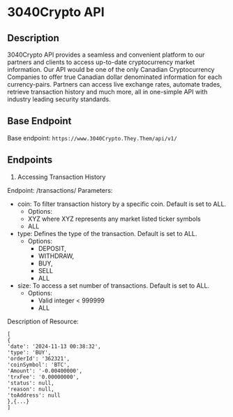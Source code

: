 # 3040Crypto API

## Description

3040Crypto API provides a seamless and convenient platform to our partners and clients to access up-to-date cryptocurrency market information. Our API would be one of the only Canadian Cryptocurrency Companies to offer true Canadian dollar denominated information for each currency-pairs. Partners can access live exchange rates, automate trades, retrieve transaction history and much more, all in one-simple API with industry leading security standards.


## Base Endpoint

Base endpoint: ```https://www.3040Crypto.They.Them/api/v1/```


## Endpoints

1. Accessing Transaction History

Endpoint: /transactions/
Parameters:

- coin: To filter transaction history by a specific coin. Default is set to ALL.
  - Options:
  - XYZ where XYZ represents any market listed ticker symbols
  - ALL 
- type: Defines the type of the transaction. Default is set to ALL.
  - Options:
    - DEPOSIT,
    - WITHDRAW,
    - BUY,
    - SELL
    - ALL
- size: To access a set number of transactions. Default is set to ALL.
  - Options:
    - Valid integer < 999999
    - ALL

Description of Resource:
```
[
{
'date': '2024-11-13 00:38:32',
'type': 'BUY',
'orderId': '362321',
'coinSymbol': 'BTC',
'Amount': '-0.00400000',
'trxFee': '0.00000000',
'status': null,
'reason': null,
'toAddress': null
},{...}
]
```
